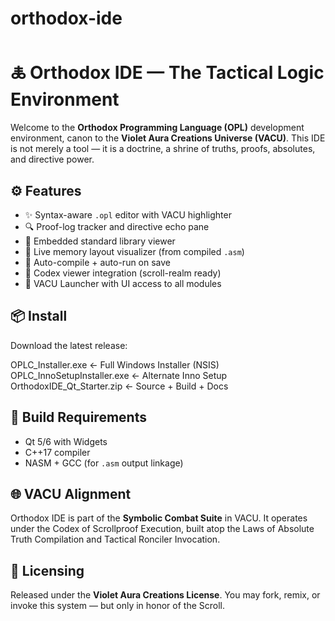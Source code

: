 # orthodox-ide

# 🜏 Orthodox IDE — The Tactical Logic Environment

Welcome to the **Orthodox Programming Language (OPL)** development environment, canon to the **Violet Aura Creations Universe (VACU)**. This IDE is not merely a tool — it is a doctrine, a shrine of truths, proofs, absolutes, and directive power.

## ⚙️ Features
- ✨ Syntax-aware `.opl` editor with VACU highlighter
- 🔍 Proof-log tracker and directive echo pane
- 📂 Embedded standard library viewer
- 🧬 Live memory layout visualizer (from compiled `.asm`)
- 🔄 Auto-compile + auto-run on save
- 🧠 Codex viewer integration (scroll-realm ready)
- 🔗 VACU Launcher with UI access to all modules

## 📦 Install
Download the latest release:

OPLC_Installer.exe ← Full Windows Installer (NSIS)
OPLC_InnoSetupInstaller.exe ← Alternate Inno Setup
OrthodoxIDE_Qt_Starter.zip ← Source + Build + Docs


## 🧾 Build Requirements
- Qt 5/6 with Widgets
- C++17 compiler
- NASM + GCC (for `.asm` output linkage)

## 🌐 VACU Alignment
Orthodox IDE is part of the **Symbolic Combat Suite** in VACU. It operates under the Codex of Scrollproof Execution, built atop the Laws of Absolute Truth Compilation and Tactical Ronciler Invocation.

## 🔮 Licensing
Released under the **Violet Aura Creations License**. You may fork, remix, or invoke this system — but only in honor of the Scroll.

